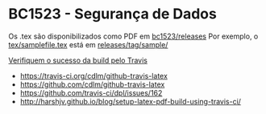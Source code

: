 # BC1523 - Segurança de Dados

Os .tex são disponibilizados como PDF em [bc1523/releases](https://github.com/ufabc-me/bc1523/releases)
Por exemplo, o [tex/samplefile.tex](https://github.com/ufabc-me/bc1523/blob/master/tex/samplefile.tex) está em [releases/tag/sample/](https://github.com/ufabc-me/bc1523/releases/download/sample/samplefile.pdf)

[Verifiquem o sucesso da build pelo Travis](https://travis-ci.org/ufabc-me/bc1523)

* https://travis-ci.org/cdlm/github-travis-latex
* https://github.com/cdlm/github-travis-latex
* https://github.com/travis-ci/dpl/issues/162
* http://harshjv.github.io/blog/setup-latex-pdf-build-using-travis-ci/
